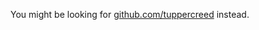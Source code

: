 <!--
- 👋 Hi, I’m @confodere
- 👀 I’m interested in ...
- 🌱 I’m currently learning ...
- 💞️ I’m looking to collaborate on ...
- 📫 How to reach me ...
--->

<!---
confodere/confodere is a ✨ special ✨ repository because its `README.md` (this file) appears on your GitHub profile.
You can click the Preview link to take a look at your changes.
--->

You might be looking for [github.com/tuppercreed](https://github.com/tuppercreed/) instead.
